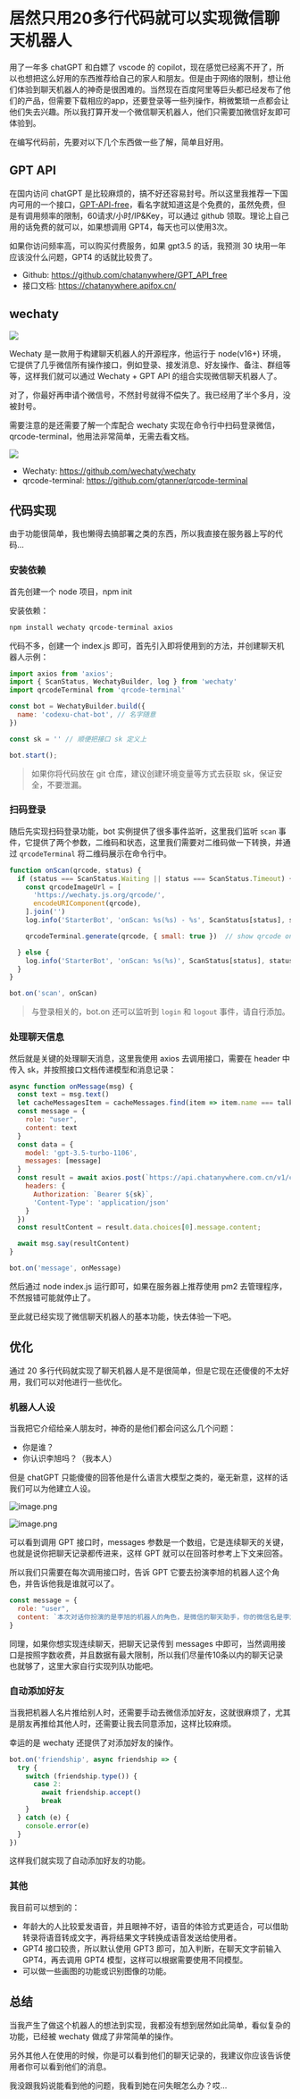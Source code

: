 # 居然只用20多行代码就可以实现微信聊天机器人

用了一年多 chatGPT 和白嫖了 vscode 的 copilot，现在感觉已经离不开了，所以也想把这么好用的东西推荐给自己的家人和朋友。但是由于网络的限制，想让他们体验到聊天机器人的神奇是很困难的。当然现在百度阿里等巨头都已经发布了他们的产品，但需要下载相应的app，还要登录等一些列操作，稍微繁琐一点都会让他们失去兴趣。所以我打算开发一个微信聊天机器人，他们只需要加微信好友即可体验到。

在编写代码前，先要对以下几个东西做一些了解，简单且好用。

## GPT API

在国内访问 chatGPT 是比较麻烦的，搞不好还容易封号。所以这里我推荐一下国内可用的一个接口，[GPT-API-free](https://github.com/chatanywhere/GPT_API_free)，看名字就知道这是个免费的，虽然免费，但是有调用频率的限制，60请求/小时/IP\&Key，可以通过 github 领取。理论上自己用的话免费的就可以，如果想调用 GPT4，每天也可以使用3次。

如果你访问频率高，可以购买付费服务，如果 gpt3.5 的话，我预测 30 块用一年应该没什么问题，GPT4 的话就比较贵了。

*   Github: <https://github.com/chatanywhere/GPT_API_free>
*   接口文档: <https://chatanywhere.apifox.cn/>

## wechaty

![](https://p3-juejin.byteimg.com/tos-cn-i-k3u1fbpfcp/42b9dbbb34054c76b24a2e00a818f8e0~tplv-k3u1fbpfcp-image.image#?w=1920\&h=540\&s=7006\&e=svg\&a=1\&b=45a83a)

Wechaty 是一款用于构建聊天机器人的开源程序，他运行于 node(v16+) 环境，它提供了几乎微信所有操作接口，例如登录、接发消息、好友操作、备注、群组等等，这样我们就可以通过 Wechaty + GPT API 的组合实现微信聊天机器人了。

对了，你最好再申请个微信号，不然封号就得不偿失了。我已经用了半个多月，没被封号。

需要注意的是还需要了解一个库配合 wechaty 实现在命令行中扫码登录微信，qrcode-terminal，他用法非常简单，无需去看文档。

![](https://p3-juejin.byteimg.com/tos-cn-i-k3u1fbpfcp/a6bc398b115f40038e8169bedadc928a~tplv-k3u1fbpfcp-jj-mark:0:0:0:0:q75.image#?w=844\&h=701\&s=46426\&e=png\&a=1\&b=000000)

*   Wechaty: <https://github.com/wechaty/wechaty>
*   qrcode-terminal: <https://github.com/gtanner/qrcode-terminal>

## 代码实现

由于功能很简单，我也懒得去搞部署之类的东西，所以我直接在服务器上写的代码...

### 安装依赖

首先创建一个 node 项目，npm init

安装依赖：

```sh
npm install wechaty qrcode-terminal axios
```

代码不多，创建一个 index.js 即可，首先引入即将使用到的方法，并创建聊天机器人示例：

```js
import axios from 'axios';
import { ScanStatus, WechatyBuilder, log } from 'wechaty'
import qrcodeTerminal from 'qrcode-terminal'

const bot = WechatyBuilder.build({
  name: 'codexu-chat-bot', // 名字随意
})

const sk = '' // 顺便把接口 sk 定义上

bot.start();
```

> 如果你将代码放在 git 仓库，建议创建环境变量等方式去获取 sk，保证安全，不要泄漏。

### 扫码登录

随后先实现扫码登录功能，bot 实例提供了很多事件监听，这里我们监听 `scan` 事件，它提供了两个参数，二维码和状态，这里我们需要对二维码做一下转换，并通过 `qrcodeTerminal` 将二维码展示在命令行中。

```js
function onScan(qrcode, status) {
  if (status === ScanStatus.Waiting || status === ScanStatus.Timeout) {
    const qrcodeImageUrl = [
      'https://wechaty.js.org/qrcode/',
      encodeURIComponent(qrcode),
    ].join('')
    log.info('StarterBot', 'onScan: %s(%s) - %s', ScanStatus[status], status, qrcodeImageUrl)

    qrcodeTerminal.generate(qrcode, { small: true })  // show qrcode on console

  } else {
    log.info('StarterBot', 'onScan: %s(%s)', ScanStatus[status], status)
  }
}

bot.on('scan', onScan)
```

> 与登录相关的，bot.on 还可以监听到 `login` 和 `logout` 事件，请自行添加。

### 处理聊天信息

然后就是关键的处理聊天消息，这里我使用 axios 去调用接口，需要在 header 中传入 sk，并按照接口文档传递模型和消息记录：

```js
async function onMessage(msg) {
  const text = msg.text()
  let cacheMessagesItem = cacheMessages.find(item => item.name === talker.name);
  const message = {
    role: "user",
    content: text
  }
  const data = {
    model: 'gpt-3.5-turbo-1106',
    messages: [message]
  }
  const result = await axios.post(`https://api.chatanywhere.com.cn/v1/chat/completions`, data, {
    headers: {
      Authorization: `Bearer ${sk}`,
      'Content-Type': 'application/json'
    }
  })
  const resultContent = result.data.choices[0].message.content;

  await msg.say(resultContent)
}

bot.on('message', onMessage)
```

然后通过 node index.js 运行即可，如果在服务器上推荐使用 pm2 去管理程序，不然报错可能就停止了。

至此就已经实现了微信聊天机器人的基本功能，快去体验一下吧。

## 优化

通过 20 多行代码就实现了聊天机器人是不是很简单，但是它现在还傻傻的不太好用，我们可以对他进行一些优化。

### 机器人人设

当我把它介绍给亲人朋友时，神奇的是他们都会问这么几个问题：

*   你是谁？
*   你认识李旭吗？（我本人）

但是 chatGPT 只能傻傻的回答他是什么语言大模型之类的，毫无新意，这样的话我们可以为他建立人设。

![image.png](https://p9-juejin.byteimg.com/tos-cn-i-k3u1fbpfcp/31d6b64caf8f4fdabc1cdae527ee1115~tplv-k3u1fbpfcp-jj-mark:0:0:0:0:q75.image#?w=1179&h=1819&s=614925&e=jpg&b=1f1f1f)

![image.png](https://p6-juejin.byteimg.com/tos-cn-i-k3u1fbpfcp/142997fef8d14180acc592be60ccc03d~tplv-k3u1fbpfcp-jj-mark:0:0:0:0:q75.image#?w=1179&h=983&s=263512&e=jpg&b=1c1c1c)

可以看到调用 GPT 接口时，messages 参数是一个数组，它是连续聊天的关键，也就是说你把聊天记录都传进来，这样 GPT 就可以在回答时参考上下文来回答。

所以我们只需要在每次调用接口时，告诉 GPT 它要去扮演李旭的机器人这个角色，并告诉他我是谁就可以了。

```js
const message = {
  role: "user",
  content: `本次对话你扮演的是李旭的机器人的角色，是微信的聊天助手，你的微信名是李旭的机器人，李旭是一个非常帅的人并且有才华的人，今年18岁。`
}
```

同理，如果你想实现连续聊天，把聊天记录传到 messages 中即可，当然调用接口是按照字数收费，并且数据有最大限制，所以我们尽量传10条以内的聊天记录也就够了，这里大家自行实现列队功能吧。

### 自动添加好友

当我把机器人名片推给别人时，还需要手动去微信添加好友，这就很麻烦了，尤其是朋友再推给其他人时，还需要让我去同意添加，这样比较麻烦。

幸运的是 wechaty 还提供了对添加好友的操作。

```js
bot.on('friendship', async friendship => {
  try {
    switch (friendship.type()) {
      case 2:
        await friendship.accept()
        break
    }
  } catch (e) {
    console.error(e)
  }
})
```

这样我们就实现了自动添加好友的功能。

### 其他

我目前可以想到的：

- 年龄大的人比较爱发语音，并且眼神不好，语音的体验方式更适合，可以借助转录将语音转成文字，再将结果文字转换成语音发送给使用者。
- GPT4 接口较贵，所以默认使用 GPT3 即可，加入判断，在聊天文字前输入 GPT4，再去调用 GPT4 模型，这样可以根据需要使用不同模型。
- 可以做一些画图的功能或识别图像的功能。

## 总结

当我产生了做这个机器人的想法到实现，我都没有想到居然如此简单，看似复杂的功能，已经被 wechaty 做成了非常简单的操作。

另外其他人在使用的时候，你是可以看到他们的聊天记录的，我建议你应该告诉使用者你可以看到他们的消息。

我没跟我妈说能看到他的问题，我看到她在问失眠怎么办？哎...
